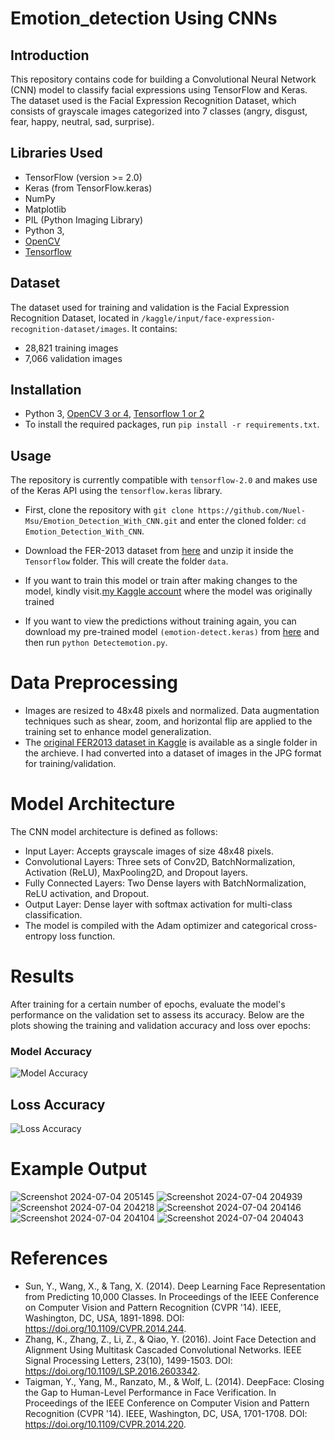 # Emotion_detection Using CNNs

## Introduction

This repository contains code for building a Convolutional Neural Network (CNN) model to classify facial expressions using TensorFlow and Keras. The dataset used is the Facial Expression Recognition Dataset, which consists of grayscale images categorized into 7 classes (angry, disgust, fear, happy, neutral, sad, surprise).

## Libraries Used

- TensorFlow (version >= 2.0)
- Keras (from TensorFlow.keras)
- NumPy
- Matplotlib
- PIL (Python Imaging Library)
- Python 3,
- [OpenCV](https://opencv.org/)
- [Tensorflow](https://www.tensorflow.org/)

## Dataset

The dataset used for training and validation is the Facial Expression Recognition Dataset, located in `/kaggle/input/face-expression-recognition-dataset/images`. It contains:
- 28,821 training images
- 7,066 validation images

## Installation

* Python 3, [OpenCV 3 or 4](https://opencv.org/), [Tensorflow 1 or 2](https://www.tensorflow.org/)
* To install the required packages, run `pip install -r requirements.txt`.

## Usage

The repository is currently compatible with `tensorflow-2.0` and makes use of the Keras API using the `tensorflow.keras` library.

* First, clone the repository with `git clone https://github.com/Nuel-Msu/Emotion_Detection_With_CNN.git` and enter the cloned folder: `cd Emotion_Detection_With_CNN`.

* Download the FER-2013 dataset from [here](https://www.kaggle.com/datasets/jonathanoheix/face-expression-recognition-dataset) and unzip it inside the `Tensorflow` folder. This will create the folder `data`.

* If you want to train this model or train after making changes to the model, kindly visit.[my Kaggle account](https://www.kaggle.com/code/oladeneyux/emotion-detection-dataset) where the model was originally trained

* If you want to view the predictions without training again, you can download my pre-trained model `(emotion-detect.keras)` from [here](https://www.kaggle.com/code/oladeneyux/emotion-detection-dataset/output) and then run `python Detectemotion.py`.

# Data Preprocessing
* Images are resized to 48x48 pixels and normalized. Data augmentation techniques such as shear, zoom, and horizontal flip are applied to the training set to enhance model generalization.
* The [original FER2013 dataset in Kaggle](https://www.kaggle.com/datasets/jonathanoheix/face-expression-recognition-dataset) is available as a single folder in the archieve. I had converted into a dataset of images in the JPG format for training/validation.


# Model Architecture
The CNN model architecture is defined as follows:
- Input Layer: Accepts grayscale images of size 48x48 pixels.
- Convolutional Layers: Three sets of Conv2D, BatchNormalization, Activation (ReLU), MaxPooling2D, and Dropout layers.
- Fully Connected Layers: Two Dense layers with BatchNormalization, ReLU activation, and Dropout.
- Output Layer: Dense layer with softmax activation for multi-class classification.
- The model is compiled with the Adam optimizer and categorical cross-entropy loss function.

# Results
After training for a certain number of epochs, evaluate the model's performance on the validation set to assess its accuracy. Below are the plots showing the training and validation accuracy and loss over epochs:

### Model Accuracy 

![Model Accuracy](https://github.com/user-attachments/assets/df760943-813e-4392-bf8e-e402b715c942)

## Loss Accuracy
![Loss Accuracy](https://github.com/user-attachments/assets/69a1bd3f-d74f-40cf-850e-53edef94db06)

# Example Output
![Screenshot 2024-07-04 205145](https://github.com/user-attachments/assets/9d4d7473-22cf-4ebc-8379-f847187b8a6c)
![Screenshot 2024-07-04 204939](https://github.com/user-attachments/assets/338f80cf-de70-4d48-bafa-aa097b48b027)
![Screenshot 2024-07-04 204218](https://github.com/user-attachments/assets/50ff4d8f-3e42-4327-a0e7-7a9bd12dfc81)
![Screenshot 2024-07-04 204146](https://github.com/user-attachments/assets/9825b362-6494-4a66-985b-2316f1799d5d)
![Screenshot 2024-07-04 204104](https://github.com/user-attachments/assets/bc02f035-f295-4948-bb9e-78686d738e56)
![Screenshot 2024-07-04 204043](https://github.com/user-attachments/assets/436d8c22-0871-4f08-a9d3-42cf39fe4156)



# References
- Sun, Y., Wang, X., & Tang, X. (2014). Deep Learning Face Representation from Predicting 10,000 Classes. In Proceedings of the IEEE Conference on Computer Vision and Pattern Recognition (CVPR '14). IEEE, Washington, DC, USA, 1891-1898. DOI:   
                  https://doi.org/10.1109/CVPR.2014.244.
- Zhang, K., Zhang, Z., Li, Z., & Qiao, Y. (2016). Joint Face Detection and Alignment Using Multitask Cascaded Convolutional Networks. IEEE Signal Processing Letters, 23(10), 1499-1503. DOI: https://doi.org/10.1109/LSP.2016.2603342.
- Taigman, Y., Yang, M., Ranzato, M., & Wolf, L. (2014). DeepFace: Closing the Gap to Human-Level Performance in Face Verification. In Proceedings of the IEEE Conference on Computer Vision and Pattern Recognition (CVPR '14). IEEE, Washington, DC, USA, 1701-1708. 
        DOI: https://doi.org/10.1109/CVPR.2014.220.

